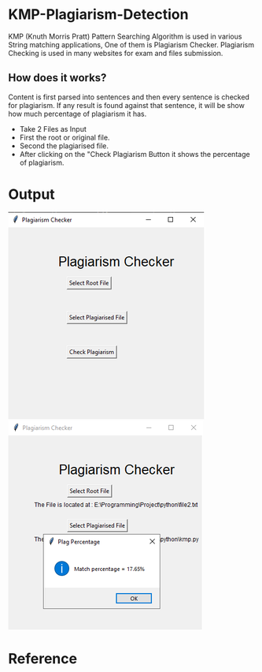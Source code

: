 # KMP-Plagiarism-Detection
KMP (Knuth Morris Pratt) Pattern Searching Algorithm is used in various String matching applications, One of them is Plagiarism Checker.
Plagiarism Checking is used in many websites for exam and files submission.
## How does it works?
Content is first parsed into sentences and then every sentence is checked for plagiarism. If any result is found against that sentence, it will be show how much percentage of plagiarism it has.
- Take 2 Files as Input
- First the root or original file.
- Second the plagiarised file.
- After clicking on the "Check Plagiarism Button it shows the percentage of plagiarism.
# Output
<img src="images/img1.jpg"/>
<img src="images/img2.jpg"/>

# Reference
